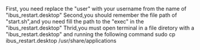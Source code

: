 First, you need replace the "user" with your username from the name of "ibus_restart.desktop"
Second,you should remember the file path of "start.sh",and you need fill the path to the "exec" in the "ibus_restart.desktop"
Thrid,you must open terminal in a file diretory with a "ibus_restart.desktop" and running the following command
sudo cp ibus_restart.desktop /usr/share/applications
